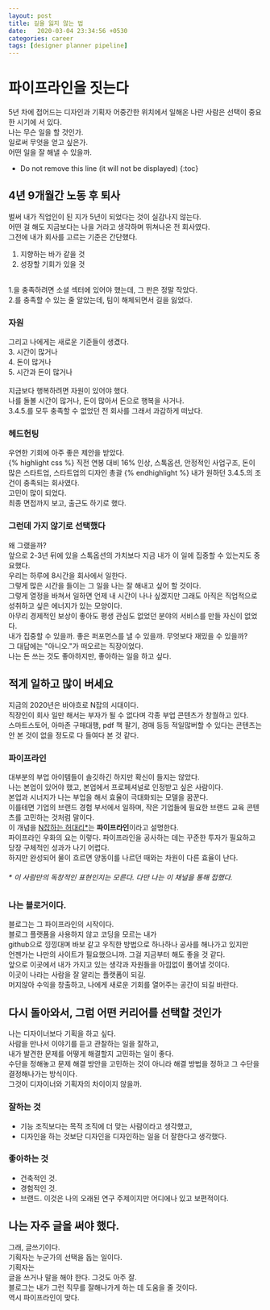 ```yaml
---
layout: post
title: 길을 잃지 않는 법
date:   2020-03-04 23:34:56 +0530
categories: career
tags: [designer planner pipeline]
---
```


# 파이프라인을 짓는다
5년 차에 접어드는 디자인과 기획자 어중간한 위치에서 일해온 나란 사람은 선택이 중요한 시기에 서 있다. <br>
나는 무슨 일을 할 것인가. <br>
일로써 무엇을 얻고 싶은가.<br>
어떤 일을 잘 해낼 수 있을까. <br>

* Do not remove this line (it will not be displayed) 
{:toc}


## 4년 9개월간 노동 후 퇴사
벌써 내가 직업인이 된 지가 5년이 되었다는 것이 실감나지 않는다. <br>
어떤 걸 해도 지금보다는 나을 거라고 생각하며 뛰쳐나온 전 회사였다. <br>
그전에 내가 회사를 고르는 기준은 간단했다. <br>
1. 지향하는 바가 같을 것<br>
2. 성장할 기회가 있을 것 <br>
<br>
1.을 충족하려면 소셜 섹터에 있어야 했는데, 그 판은 정말 작았다. <br>
2.를 충족할 수 있는 줄 알았는데, 팀이 해체되면서 길을 잃었다.<br>

### 자원
그리고 나에게는 새로운 기준들이 생겼다. <br>
3. 시간이 많거나<br>
4. 돈이 많거나<br>
5. 시간과 돈이 많거나<br>
<br>
지금보다 행복하려면 자원이 있어야 했다. <br>
나를 돌볼 시간이 많거나, 돈이 많아서 돈으로 행복을 사거나.<br>
3.4.5.를 모두 충족할 수 없었던 전 회사를 그래서 과감하게 떠났다. <br>

### 헤드헌팅
우연한 기회에 아주 좋은 제안을 받았다. <br>
{% highlight css %}
직전 연봉 대비 16% 인상, 스톡옵션, 안정적인 사업구조, 돈이 많은 스타트업, 스타트업의 디자인 총괄
{% endhighlight %} 
내가 원하던 3.4.5.의 조건이 충족되는 회사였다. <br>
고민이 많이 되었다.<br>
최종 면접까지 보고, 출근도 하기로 했다.<br>

### 그런데 가지 않기로 선택했다
왜 그랬을까?<br>
앞으로 2-3년 뒤에 있을 스톡옵션의 가치보다 지금 내가 이 일에 집중할 수 있는지도 중요했다.<br>
우리는 하루에 8시간을 회사에서 일한다. <br>
그렇게 많은 시간을 들이는 그 일을 나는 잘 해내고 싶어 할 것이다. <br>
그렇게 열정을 바쳐서 일하면 언제 내 시간이 나나 싶겠지만 그래도 아직은 직업적으로 성취하고 싶은 에너지가 있는 모양이다. <br>
아무리 경제적인 보상이 좋아도 평생 관심도 없었던 분야의 서비스를 만들 자신이 없었다. <br>
내가 집중할 수 있을까. 좋은 퍼포먼스를 낼 수 있을까. 무엇보다 재밌을 수 있을까?<br>
그 대답에는 "아니오."가 떠오르는 직장이었다. <br>
나는 돈 쓰는 것도 좋아하지만, 좋아하는 일을 하고 싶다. <br>

## 적게 일하고 많이 버세요
지금의 2020년은 바야흐로 N잡의 시대이다. <br>
직장인이 회사 일만 해서는 부자가 될 수 없다며 각종 부업 콘텐츠가 창궐하고 있다.<br>
스마트스토어, 아마존 구매대행, pdf 책 팔기, 경매 등등 적일많버할 수 있다는 콘텐츠는 안 본 것이 없을 정도로 다 들여다 본 것 같다. <br>


### 파이프라인
대부분의 부업 아이템들이 솔깃하긴 하지만 확신이 들지는 않았다. <br>
나는 본업이 있어야 했고, 본업에서 프로페셔널로 인정받고 싶은 사람이다. <br>
본업과 시너지가 나는 부업을 해서 효율이 극대화되는 모델을 꿈꾼다. <br>
이를테면 기업의 브랜드 경험 부서에서 일하며, 작은 기업들에 필요한 브랜드 교육 콘텐츠를 고민하는 것처럼 말이다. <br>
이 개념을 <a href="https://www.youtube.com/channel/UCw0wD0BctMf0cUHiz_jh36Q/featured" title="N잡하는 허대리">N잡하는 허대리*</a>는 <b>파이프라인</b>이라고 설명한다.<br>
파이프라인 우화의 요는 이렇다. 파이프라인을 공사하는 데는 꾸준한 투자가 필요하고 당장 구체적인 성과가 나기 어렵다. <br>
하지만 완성되어 물이 흐르면 양동이를 나르던 때와는 차원이 다른 효율이 난다. <br>
<h6>* 이 사람만의 독창적인 표현인지는 모른다. 다만 나는 이 채널을 통해 접했다.</h6>

### 나는 블로거이다.
블로그는 그 파이프라인의 시작이다. <br>
블로그 플랫폼을 사용하지 않고 코딩을 모르는 내가 <br>
github으로 낑낑대며 바보 같고 우직한 방법으로 하나하나 공사를 해나가고 있지만 <br>
언젠가는 나만의 사이트가 필요했으니까. 그걸 지금부터 해도 좋을 것 같다. <br> 
앞으로 이곳에서 내가 가지고 있는 생각과 자원들을 아낌없이 풀어낼 것이다. <br>
이곳이 나라는 사람을 잘 알리는 플랫폼이 되길. <br>
머지않아 수익을 창출하고, 나에게 새로운 기회를 열어주는 공간이 되길 바란다. <br>


## 다시 돌아와서, 그럼 어떤 커리어를 선택할 것인가
나는 디자이너보다 기획을 하고 싶다. <br>
사람을 만나서 이야기를 듣고 관찰하는 일을 잘하고,<br>
내가 발견한 문제를 어떻게 해결할지 고민하는 일이 좋다.<br>
수단을 정해놓고 문제 해결 방안을 고민하는 것이 아니라 해결 방법을 정하고 그 수단을 결정해나가는 방식이다.<br>
그것이 디자이너와 기획자의 차이이지 않을까.<br>

### 잘하는 것  
* 기능 조직보다는 목적 조직에 더 맞는 사람이라고 생각했고, <br>
* 디자인을 하는 것보단 디자인을 디자인하는 일을 더 잘한다고 생각했다. <br>

### 좋아하는 것 
* 건축적인 것. <br>
* 경험적인 것. <br>
* 브랜드. 이것은 나의 오래된 연구 주제이지만 어디에나 있고 보편적이다. <br>

## 나는 자주 글을 써야 했다. 
그래, 글쓰기이다. <br>
기획자는 누군가의 선택을 돕는 일이다. <br>
기획자는 <br>
글을 쓰거나 말을 해야 한다. 그것도 아주 잘. <br>
블로그는 내가 그런 직무를 잘해나가게 하는 데 도움을 줄 것이다.<br>
역시 파이프라인이 맞다. <br>

